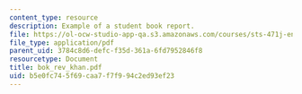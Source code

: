 ```yaml
---
content_type: resource
description: Example of a student book report.
file: https://ol-ocw-studio-app-qa.s3.amazonaws.com/courses/sts-471j-engineering-apollo-the-moon-project-as-a-complex-system-spring-2007/b5e0fc745f69caa7f7f994c2ed93ef23_bok_rev_khan.pdf
file_type: application/pdf
parent_uid: 3784c8d6-defc-f35d-361a-6fd7952846f8
resourcetype: Document
title: bok_rev_khan.pdf
uid: b5e0fc74-5f69-caa7-f7f9-94c2ed93ef23
---
```

